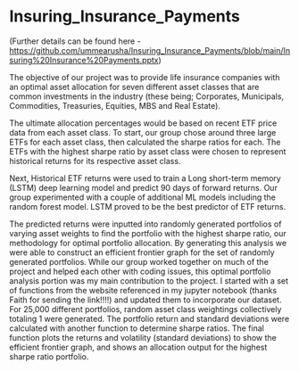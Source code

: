 # Insuring_Insurance_Payments

(Further details can be found here - https://github.com/ummearusha/Insuring_Insurance_Payments/blob/main/Insuring%20Insurance%20Payments.pptx)

The objective of our project was to provide life insurance companies with an optimal asset allocation for seven different asset classes that are common investments in the industry (these being; Corporates, Municipals, Commodities, Treasuries, Equities, MBS and Real Estate).  

The ultimate allocation percentages would be based on recent ETF price data from each asset class.  To start, our group chose around three large ETFs for each asset class, then calculated the sharpe ratios for each.  The ETFs with the highest sharpe ratio by asset class were chosen to represent historical returns for its respective asset class.

Next, Historical ETF returns were used to train a Long short-term memory (LSTM) deep learning model and predict 90 days of forward returns.  Our group experimented with a couple of additional ML models including the random forest model.  LSTM proved to be the best predictor of ETF returns.

The predicted returns were inputted into randomly generated portfolios of varying asset weights to find the portfolio with the highest sharpe ratio, our methodology for optimal portfolio allocation.  By generating this analysis we were able to construct an efficient frontier graph for the set of randomly generated portfolios.  While our group worked together on much of the project and helped each other with coding issues, this optimal portfolio analysis portion was my main contribution to the project.  I started with a set of functions from the website referenced in my jupyter notebook (thanks Faith for sending the link!!!!) and updated them to incorporate our dataset.  For 25,000 different portfolios, random asset class weightings collectively totaling 1 were generated.  The portfolio return and standard deviations were calculated with another function to determine sharpe ratios.  The final function plots the returns and volatility (standard deviations) to show the efficient frontier graph, and shows an allocation output for the highest sharpe ratio portfolio.


